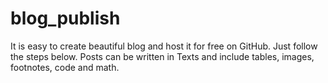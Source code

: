 # blog_publish
It is easy to create beautiful blog and host it for free on GitHub. Just follow the steps below.  Posts can be written in Texts and include tables, images, footnotes, code and math.
